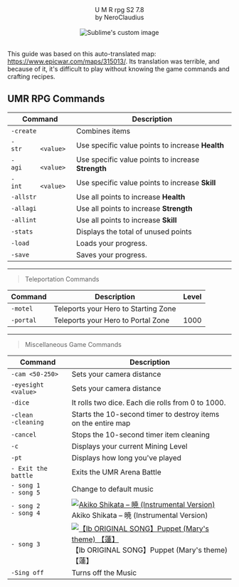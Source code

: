 <div align="center"><span>U M R rpg S2 7.8<br>by NeroClaudius</span><br><br><img src="https://dl.epicwar.com/mapimages/1261/315013.jpg?response-content-type=image/jpeg&X-Amz-Content-Sha256=UNSIGNED-PAYLOAD&X-Amz-Algorithm=AWS4-HMAC-SHA256&X-Amz-Credential=119d2f93b36f46bf54a22c0e6adafce7/20240328/auto/s3/aws4_request&X-Amz-Date=20240328T000000Z&X-Amz-SignedHeaders=host&X-Amz-Expires=90000&X-Amz-Signature=3fc3dee865dd9771d4f8f0d6edf2ed68b6269ef60515813e06191a13b70cd165?raw=true" alt="Sublime's custom image"/>
</div><br>

This guide was based on this auto-translated map: https://www.epicwar.com/maps/315013/. Its translation was terrible, and because of it, it's difficult to play without knowing the game commands and crafting recipes.

## UMR RPG Commands

|Command|Description|
|--|--|
|`-create`|Combines items|
|<code>-str&nbsp;&nbsp;&nbsp;&nbsp;&nbsp;\<value></code>|Use specific value points to increase **Health**|
|<code>-agi&nbsp;&nbsp;&nbsp;&nbsp;&nbsp;\<value></code>|Use specific value points to increase **Strength**|
|<code>-int&nbsp;&nbsp;&nbsp;&nbsp;&nbsp;\<value></code>|Use specific value points to increase **Skill**|
|`-allstr`|Use all points to increase **Health**|
|`-allagi`|Use all points to increase **Strength**|
|`-allint`|Use all points to increase **Skill**|
|`-stats`|Displays the total of unused points|
|`-load`|Loads your progress.|
|`-save`|Saves your progress.|

---

> Teleportation Commands

|Command|Description|Level
|--|--|--|
|`-motel`|Teleports your Hero to Starting Zone|
|`-portal`|Teleports your Hero to Portal Zone| 1000


---

> Miscellaneous Game Commands 

|Command|Description|
|--|--|
|`-cam <50-250>`|Sets your camera distance|
|`-eyesight <value>`|Sets your camera distance|
|`-dice`|It rolls two dice. Each die rolls from 0 to 1000.|
|`-clean`<br>`-cleaning`|Starts the 10-second timer to destroy items on the entire map|
|`-cancel`|Stops the 10-second timer item cleaning|
|`-c`|Displays your current Mining Level|
|`-pt`|Displays how long you've played|
|`- Exit the battle`|Exits the UMR Arena Battle|
|`- song 1`<br>`- song 5`| Change to default music
|`- song 2`<br>`- song 4`|[![Akiko Shikata – 暁 (Instrumental Version)](https://img.youtube.com/vi/5U2rkZ6kFfk/1.jpg)](https://www.youtube.com/watch?v=5U2rkZ6kFfk) <br>Akiko Shikata – 暁 (Instrumental Version)
|`- song 3`|[![【Ib ORIGINAL SONG】Puppet (Mary's theme) 【蓮】](https://img.youtube.com/vi/4sEfeTmj7dw/1.jpg)](https://www.youtube.com/watch?v=4sEfeTmj7dw)<br>【Ib ORIGINAL SONG】Puppet (Mary's theme) 【蓮】
|`-Sing off`|Turns off the Music|
